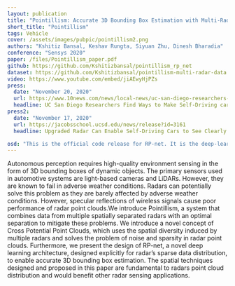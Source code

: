```yaml
---
layout: publication
title: "Pointillism: Accurate 3D Bounding Box Estimation with Multi-Radars"
short_title: "Pointillism"
tags: Vehicle
cover: /assets/images/pubpic/pointillism2.png
authors: "Kshitiz Bansal, Keshav Rungta, Siyuan Zhu, Dinesh Bharadia"
conference: "Sensys 2020"
paper: /files/Pointillism_paper.pdf
github: https://github.com/Kshitizbansal/pointillism_rp_net
dataset: https://github.com/Kshitizbansal/pointillism-multi-radar-data
video: https://www.youtube.com/embed/jiAEwyHjPZs
press:
  date: "November 20, 2020"
  url: https://www.10news.com/news/local-news/uc-san-diego-researchers-find-ways-to-make-self-driving-cars-safer
  headline: UC San Diego Researchers Find Ways to Make Self-Driving cars Safer
press2:
  date: "November 17, 2020"
  url: https://jacobsschool.ucsd.edu/news/release?id=3161
  headline: Upgraded Radar Can Enable Self-Driving Cars to See Clearly No Matter the Weather

osd: "This is the official code release for RP-net. It is the deep-learning system of Pointillism which estimates 3D bounding boxes from Cross-Potential point clouds generated by Pointillism."
---
```


Autonomous perception requires high-quality environment sensing in the form of 3D bounding boxes of dynamic objects. The primary sensors used in automotive systems are light-based cameras and LiDARs. However, they are known to fail in adverse weather conditions. Radars can potentially solve this problem as they are barely affected by adverse weather conditions. However, specular reflections of wireless signals cause poor performance of radar point clouds.We introduce Pointillism, a system that combines data from multiple spatially separated radars with an optimal separation to mitigate these problems. We introduce a novel concept of Cross Potential Point Clouds, which uses the spatial diversity induced by multiple radars and solves the problem of noise and sparsity in radar point clouds. Furthermore, we present the design of RP-net, a novel deep learning architecture, designed explicitly for radar’s sparse data distribution, to enable accurate 3D bounding box estimation. The spatial techniques designed and proposed in this paper are fundamental to radars point cloud distribution and would benefit other radar sensing applications.
